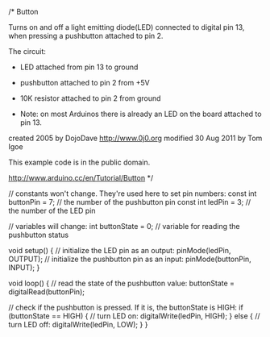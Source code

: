 /*
  Button

  Turns on and off a light emitting diode(LED) connected to digital pin 13,
  when pressing a pushbutton attached to pin 2.

  The circuit:
  - LED attached from pin 13 to ground
  - pushbutton attached to pin 2 from +5V
  - 10K resistor attached to pin 2 from ground

  - Note: on most Arduinos there is already an LED on the board
    attached to pin 13.

  created 2005
  by DojoDave <http://www.0j0.org>
  modified 30 Aug 2011
  by Tom Igoe

  This example code is in the public domain.

  http://www.arduino.cc/en/Tutorial/Button
*/

// constants won't change. They're used here to set pin numbers:
const int buttonPin = 7;     // the number of the pushbutton pin
const int ledPin =  3;      // the number of the LED pin

// variables will change:
int buttonState = 0;         // variable for reading the pushbutton status

void setup() {
  // initialize the LED pin as an output:
  pinMode(ledPin, OUTPUT);
  // initialize the pushbutton pin as an input:
  pinMode(buttonPin, INPUT);
}

void loop() {
  // read the state of the pushbutton value:
  buttonState = digitalRead(buttonPin);

  // check if the pushbutton is pressed. If it is, the buttonState is HIGH:
  if (buttonState == HIGH) {
    // turn LED on:
    digitalWrite(ledPin, HIGH);
  } else {
    // turn LED off:
    digitalWrite(ledPin, LOW);
  }
}

